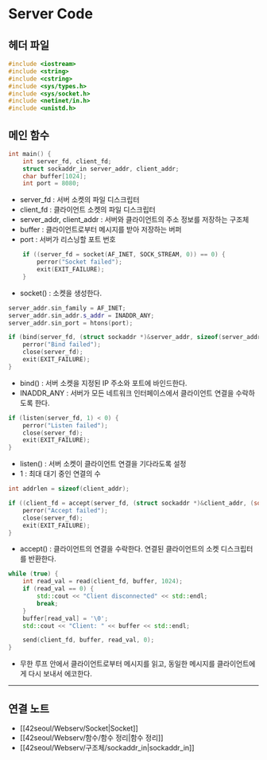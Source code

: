 # Server Code
## 헤더 파일
```cpp
#include <iostream>
#include <string>
#include <cstring>
#include <sys/types.h>
#include <sys/socket.h>
#include <netinet/in.h>
#include <unistd.h>
```

## 메인 함수
```cpp
int main() {
	int server_fd, client_fd;
	struct sockaddr_in server_addr, client_addr;
	char buffer[1024];
	int port = 8080;

```
- server_fd : 서버 소켓의 파일 디스크립터
- client_fd : 클라이언트 소켓의 파일 디스크립터
- server_addr, client_addr : 서버와 클라이언트의 주소 정보를 저장하는 구조체
- buffer : 클라이언트로부터 메시지를 받아 저장하는 버퍼
- port : 서버가 리스닝할 포트 번호
```cpp
	if ((server_fd = socket(AF_INET, SOCK_STREAM, 0)) == 0) {
		perror("Socket failed");
		exit(EXIT_FAILURE);
	}
```
- socket() : 소켓을 생성한다.
```cpp
server_addr.sin_family = AF_INET;
server_addr.sin_addr.s_addr = INADDR_ANY;
server_addr.sin_port = htons(port);

if (bind(server_fd, (struct sockaddr *)&server_addr, sizeof(server_addr)) < 0) {
    perror("Bind failed");
    close(server_fd);
    exit(EXIT_FAILURE);
}
```
- bind() : 서버 소켓을 지정된 IP 주소와 포트에 바인드한다.
- INADDR_ANY : 서버가 모든 네트워크 인터페이스에서 클라이언트 연결을 수락하도록 한다.
```cpp
if (listen(server_fd, 1) < 0) {
    perror("Listen failed");
    close(server_fd);
    exit(EXIT_FAILURE);
}
```
- listen() : 서버 소켓이 클라이언트 연결을 기다라도록 설정
- 1 : 최대 대기 중인 연결의 수
```cpp
int addrlen = sizeof(client_addr);

if ((client_fd = accept(server_fd, (struct sockaddr *)&client_addr, (socklen_t*)&addrlen)) < 0) {
    perror("Accept failed");
    close(server_fd);
    exit(EXIT_FAILURE);
}
```
- accept() : 클라이언트의 연결을 수락한다. 연결된 클라이언트의 소켓 디스크립터를 반환한다.
```cpp
while (true) {
    int read_val = read(client_fd, buffer, 1024);
    if (read_val == 0) {
        std::cout << "Client disconnected" << std::endl;
        break;
    }
    buffer[read_val] = '\0';
    std::cout << "Client: " << buffer << std::endl;

    send(client_fd, buffer, read_val, 0);
}
```
- 무한 루프 안에서 클라이언트로부터 메시지를 읽고, 동일한 메시지를 클라이언트에게 다시 보내서 에코한다.

---
## 연결 노트
- [[42seoul/Webserv/Socket|Socket]]
- [[42seoul/Webserv/함수/함수 정리|함수 정리]]
- [[42seoul/Webserv/구조체/sockaddr_in|sockaddr_in]]